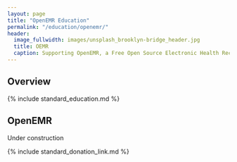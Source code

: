 ```yaml
---
layout: page
title: "OpenEMR Education"
permalink: "/education/openemr/"
header:
  image_fullwidth: images/unsplash_brooklyn-bridge_header.jpg
  title: OEMR
  caption: Supporting OpenEMR, a Free Open Source Electronic Health Record
---
```


## Overview
{% include standard_education.md %}

## OpenEMR
Under construction



{% include standard_donation_link.md %}
